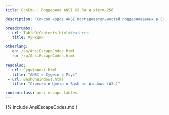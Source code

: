 ```yaml
---
title: ConEmu | Поддержка ANSI X3.64 и xterm-256

description: "Список кодов ANSI последовательностей поддерживаемых в ConEmu. Xterm 256 и 24bit цветовые расширения. Примеры использования."

breadcrumbs:
 - url: TableOfContents.html#features
   title: Функции

otherlang:
   en: /en/AnsiEscapeCodes.html
   ru: /ru/AnsiEscapeCodes.html

readalso:
 - url: CygwinAnsi.html
   title: "ANSI в Cygwin и Msys"
 - url: BashOnWindows.html
   title: "Стрелки и Цвета в Bash на Windows (WSL)"

contentclass: ansi-escape-tables
---
```


{% include AnsiEscapeCodes.md }

